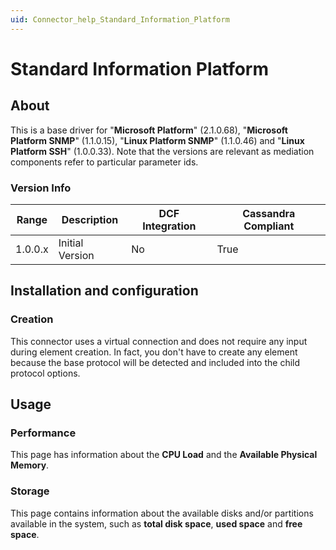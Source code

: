 ```yaml
---
uid: Connector_help_Standard_Information_Platform
---
```


# Standard Information Platform

## About

This is a base driver for "**Microsoft Platform**" (2.1.0.68), "**Microsoft Platform SNMP**" (1.1.0.15), "**Linux Platform SNMP**" (1.1.0.46) and "**Linux Platform SSH**" (1.0.0.33). Note that the versions are relevant as mediation components refer to particular parameter ids.

### Version Info

| **Range** | **Description** | **DCF Integration** | **Cassandra Compliant** |
|------------------|-----------------|---------------------|-------------------------|
| 1.0.0.x          | Initial Version | No                  | True                    |

## Installation and configuration

### Creation

This connector uses a virtual connection and does not require any input during element creation. In fact, you don't have to create any element because the base protocol will be detected and included into the child protocol options.

## Usage

### Performance

This page has information about the **CPU Load** and the **Available Physical Memory**.

### Storage

This page contains information about the available disks and/or partitions available in the system, such as **total disk space**, **used space** and **free space**.
